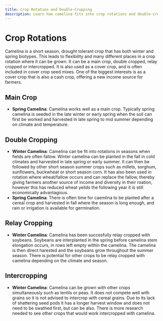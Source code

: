 ```yaml
---
title: Crop Rotation and Double-Cropping
description: Learn how camelina fits into crop rotations and double-cropping systems to maximize yield and profitability.
---
```

# Crop Rotations
Camelina is a short season, drought tolerant crop that has both winter and spring biotypes. This leads to flexibility and many different places in a crop rotation where it can be grown. It can be a main crop, double cropped, relay cropped or intercropped. It is also used as a cover crop, and is often included in cover crop seed mixes. One of the biggest interests is as a cover crop that is also a cash crop, offering a new income source for farmers.

## Main Crop
- **Spring Camelina**: Camelina works well as a main crop. Typically spring camelina is seeded in the late winter or early spring when the soil can first be worked and harvested in late spring to mid summer depending on climate and temperature. 

## Double Cropping

- **Winter Camelina**: Camelina can be fit into rotations in seasons when fields are often fallow. Winter camelina can be planted in the fall in cold climates and harvested in late spring or early summer. It can then be followed by other short season summer crops such as millets, sorghum, sunflowers, buckwheat or short season corn. It has also been used in rotation where wheat/fallow occurs and can replace the fallow, thereby giving farmers another source of income and diversity in their roation, however this has reduced wheat yeilds the following year it is still economically advantagious. 
- **Spring Camelina**: There is often time for caemlina to be planted after a cereal crop and harvested in fall where the season is long enough, and rain or irrigation is available for germination. 

## Relay Cropping

 - **Winter Camelina**: Camelina has been succesfully relay cropped with soybeans. Soybeans are interplanted in the spring before camelina stem elongation occurs, in rows left empty within the camelina. The camelina is then direct harested and the soybeans grow throughout the summer season. There is potential for other crops to be relay cropped with camelina depending on the climate and season.

## Intercropping

- **Winter Camelina**: Camelina can be grown with other crops simultaneously such as lentils or peas. It does not compete well with grains so it is not advised to intercrop with cereal grains. Due to its lack of shattering seed pods it has a longer harvest window and does not need to be swathed first, but can be also. There is more research needed to see other crops that would work intercropped with camelina.  